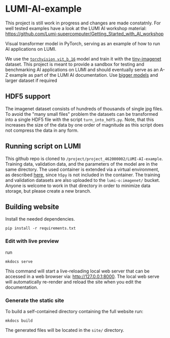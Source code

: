 # LUMI-AI-example

This project is still work in progress and changes are made constatnly. For well tested examples have a look at the LUMI AI workshop material: https://github.com/Lumi-supercomputer/Getting_Started_with_AI_workshop

Visual transformer model in PyTorch, serving as an example of how to run AI applications on LUMI. 

We use the [`torchvision vit_b_16`](https://pytorch.org/vision/main/models/generated/torchvision.models.vit_b_16.html#torchvision.models.vit_b_16) model and train it with the [tiny-imagenet](https://image-net.org/download-images.php) dataset. This project is meant to provide a sandbox for testing and benchmarking AI applications on LUMI and should eventually serve as an A-Z example as part of the LUMI AI documentation.
Use [bigger models](https://pytorch.org/vision/main/models/vision_transformer.html) and larger dataset if required

## HDF5 support
The imagenet dataset consists of hundreds of thousands of single jpg files. To avoid the "many small files" problem the datasets can be transformed into a single HDF5 file with the script `turn_into_hdf5.py`. Note, that this increases the size of the data by one order of magnitude as this script does not compress the data in any form. 

## Running script on LUMI
This github repo is cloned to `/project/project_462000002/LUMI-AI-example`. Training data, validation data, and the parameters of the model are in the same directory. The used container is extended via a virtual environment, as described [here](https://github.com/Lumi-supercomputer/Getting_Started_with_AI_workshop/blob/main/07_Extending_containers_with_virtual_environments_for_faster_testing/examples/extending_containers_with_venv.md), since `h5py` is not included in the container. The training and validation datasets are also uploaded to the `lumi-o:imagenet/` bucket. Anyone is welcome to work in that directory in order to minimize data storage, but please create a new branch.


## Building website

Install the needed dependencies.

```
pip install -r requirements.txt
```

### Edit with live preview

run 

```
mkdocs serve
```

This command will start a live-reloading local web server that can be accessed
in a web browser via: http://127.0.0.1:8000. The local web serve will 
automatically re-render and reload the site when you edit the documentation.


### Generate the static site

To build a self-contained directory containing the full website run:

```
mkdocs build
```

The generated files will be located in the `site/` directory.
